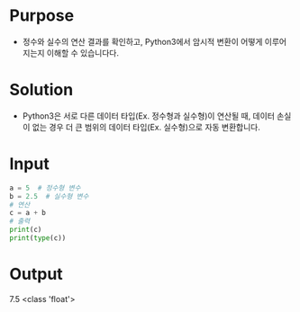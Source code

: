 # Purpose
- 정수와 실수의 연산 결과를 확인하고, Python3에서 암시적 변환이 어떻게 이루어지는지 이해할 수 있습니다다.

# Solution
- Python3은 서로 다른 데이터 타입(Ex. 정수형과 실수형)이 연산될 때, 데이터 손실이 없는 경우 더 큰 범위의 데이터 타입(Ex. 실수형)으로 자동 변환합니다.

# Input
```python
a = 5  # 정수형 변수
b = 2.5  # 실수형 변수
# 연산
c = a + b
# 출력
print(c) 
print(type(c)) 
```

# Output
7.5
<class 'float'>
